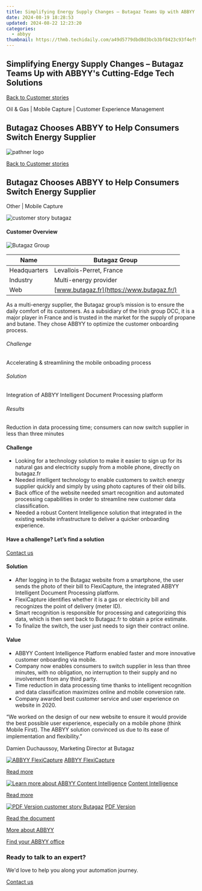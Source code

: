 ```yaml
---
title: Simplifying Energy Supply Changes – Butagaz Teams Up with ABBYY's Cutting-Edge Tech Solutions
date: 2024-08-19 18:28:53
updated: 2024-08-22 12:23:20
categories:
  - abbyy
thumbnail: https://thmb.techidaily.com/a49d5779dbd8d3bcb3bf8423c93f4ef941ba145d1cb34757b006a9b7dc8bcdff.jpeg
---
```


## Simplifying Energy Supply Changes – Butagaz Teams Up with ABBYY's Cutting-Edge Tech Solutions

[Back to Customer stories](https://tools.techidaily.com/abbyy/products/)

Oil & Gas | Mobile Capture | Customer Experience Management

## Butagaz Chooses ABBYY to Help Consumers Switch Energy Supplier

![pathner logo](https://content.abbyy.com/-/media/project/abbyy/abbyy/logos-white/en/120047.png?h=40&iar=0&w=120)

[Back to Customer stories](https://tools.techidaily.com/abbyy/products/)

## Butagaz Chooses ABBYY to Help Consumers Switch Energy Supplier

Other | Mobile Capture 

![customer story butagaz](https://static1.abbyy.com/abbyycommedia/25845/cs_butagaz_556x303.jpg) 

#### Customer Overview

![Butagaz Group](https://static4.abbyy.com/abbyycommedia/28788/butagaz-v2.png) 

| Name         | Butagaz Group                             |
| ------------ | ----------------------------------------- |
| Headquarters | Levallois-Perret, France                  |
| Industry     | Multi-energy provider                     |
| Web          | [www.butagaz.fr](https://www.butagaz.fr/) |

As a multi-energy supplier, the Butagaz group’s mission is to ensure the daily comfort of its customers. As a subsidiary of the Irish group DCC, it is a major player in France and is trusted in the market for the supply of propane and butane. They chose ABBYY to optimize the customer onboarding process.

###### Challenge

Accelerating & streamlining the mobile onboading process

###### Solution

Integration of ABBYY Intelligent Document Processing platform

###### Results

Reduction in data processing time; consumers can now switch supplier in less than three minutes

#### Challenge

* Looking for a technology solution to make it easier to sign up for its natural gas and electricity supply from a mobile phone, directly on butagaz.fr
* Needed intelligent technology to enable customers to switch energy supplier quickly and simply by using photo captures of their old bills.
* Back office of the website needed smart recognition and automated processing capabilities in order to streamline new customer data classiﬁcation.
* Needed a robust Content Intelligence solution that integrated in the existing website infrastructure to deliver a quicker onboarding experience.

#### Have a challenge? Let’s find a solution  

[Contact us](https://tools.techidaily.com/abbyy/products/) 

#### Solution

* After logging in to the Butagaz website from a smartphone, the user sends the photo of their bill to FlexiCapture, the integrated ABBYY Intelligent Document Processing platform.
* FlexiCapture identiﬁes whether it is a gas or electricity bill and recognizes the point of delivery (meter ID).
* Smart recognition is responsible for processing and categorizing this data, which is then sent back to Butagaz.fr to obtain a price estimate.
* To ﬁnalize the switch, the user just needs to sign their contract online.

#### Value

* ABBYY Content Intelligence Platform enabled faster and more innovative customer onboarding via mobile.
* Company now enables consumers to switch supplier in less than three minutes, with no obligation, no interruption to their supply and no involvement from any third party.
* Time reduction in data processing time thanks to intelligent recognition and data classiﬁcation maximizes online and mobile conversion rate.
* Company awarded best customer service and user experience on website in 2020.

 “We worked on the design of our new website to ensure it would provide the best possible user experience, especially on a mobile phone (think Mobile First). The ABBYY solution convinced us due to its ease of implementation and ﬂexibility.”

 Damien Duchaussoy, Marketing Director at Butagaz

[![ABBYY FlexiCapture](https://static2.abbyy.com/abbyycommedia/21380/4-flexicapture.jpg)](https://tools.techidaily.com/abbyy/products/) [ABBYY FlexiCapture](https://tools.techidaily.com/abbyy/products/) 

[Read more](https://tools.techidaily.com/abbyy/products/) 

[![Learn more about ABBYY Content Intelligence](https://static2.abbyy.com/abbyycommedia/24337/mailroom_automation_360x162.jpg)](https://tools.techidaily.com/abbyy/products/) [Content Intelligence](https://tools.techidaily.com/abbyy/products/) 

[Read more](https://tools.techidaily.com/abbyy/products/) 

[![PDF Version customer story Butagaz](https://static4.abbyy.com/abbyycommedia/25846/cs_butagaz_360x162.jpg)](https://static2.abbyy.com/abbyycommedia/28756/case-study-butagaz-en-11866.pdf "PDF Version") [PDF Version](https://static2.abbyy.com/abbyycommedia/28756/case-study-butagaz-en-11866.pdf "PDF Version") 

[Read the document](https://static2.abbyy.com/abbyycommedia/28756/case-study-butagaz-en-11866.pdf "PDF Version") 

[More about ABBYY](https://tools.techidaily.com/abbyy/products/) 

[Find your ABBYY office](https://tools.techidaily.com/abbyy/products/) 

### Ready to talk to an expert?

We'd love to help you along your automation journey.

[Contact us](https://tools.techidaily.com/abbyy/products/)

<ins class="adsbygoogle"
     style="display:block"
     data-ad-format="autorelaxed"
     data-ad-client="ca-pub-7571918770474297"
     data-ad-slot="1223367746"></ins>



<ins class="adsbygoogle"
     style="display:block"
     data-ad-client="ca-pub-7571918770474297"
     data-ad-slot="8358498916"
     data-ad-format="auto"
     data-full-width-responsive="true"></ins>
